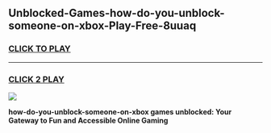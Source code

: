 
## Unblocked-Games-how-do-you-unblock-someone-on-xbox-Play-Free-8uuaq
<h3>
<a href="https://premium76.site?title=how-do-you-unblock-someone-on-xbox&ref=21A">CLICK TO PLAY</a></h3>
<hr>

<h3>
<a href="https://premium76.site?title=how-do-you-unblock-someone-on-xbox&ref=21A">CLICK 2 PLAY</a>
  
</h3>

<a href="https://premium76.site?title=how-do-you-unblock-someone-on-xbox&ref=21A"><img src="https://clearcache.store/games.png"></a>


**how-do-you-unblock-someone-on-xbox games unblocked: Your Gateway to Fun and Accessible Online Gaming**
